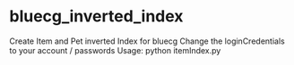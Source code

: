 # bluecg_inverted_index
Create Item and Pet inverted Index for bluecg
Change the loginCredentials to your account / passwords
Usage:
  python itemIndex.py
